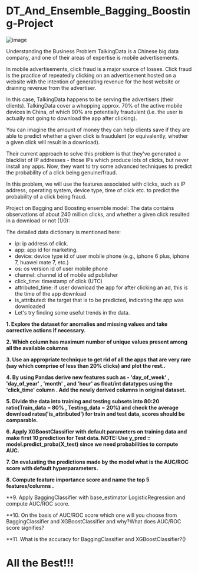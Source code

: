 # DT_And_Ensemble_Bagging_Boosting-Project

![image](https://user-images.githubusercontent.com/29124048/180915309-7a4905bd-4440-4c4f-a148-92b5712a169b.png)

Understanding the Business Problem
TalkingData is a Chinese big data company, and one of their areas of expertise is mobile advertisements.

In mobile advertisements, click fraud is a major source of losses. Click fraud is the practice of repeatedly clicking on an advertisement hosted on a website with the intention of generating revenue for the host website or draining revenue from the advertiser.

In this case, TalkingData happens to be serving the advertisers (their clients). TalkingData cover a whopping approx. 70% of the active mobile devices in China, of which 90% are potentially fraudulent (i.e. the user is actually not going to download the app after clicking).

You can imagine the amount of money they can help clients save if they are able to predict whether a given click is fraudulent (or equivalently, whether a given click will result in a download).

Their current approach to solve this problem is that they've generated a blacklist of IP addresses - those IPs which produce lots of clicks, but never install any apps. Now, they want to try some advanced techniques to predict the probability of a click being genuine/fraud.

In this problem, we will use the features associated with clicks, such as IP address, operating system, device type, time of click etc. to predict the probability of a click being fraud.

Project on Bagging and Boosting ensemble model:
The data contains observations of about 240 million clicks, and whether a given click resulted in a download or not (1/0):

The detailed data dictionary is mentioned here:

* ip: ip address of click.
* app: app id for marketing.
* device: device type id of user mobile phone (e.g., iphone 6 plus, iphone 7, huawei mate 7, etc.)
* os: os version id of user mobile phone
* channel: channel id of mobile ad publisher
* click_time: timestamp of click (UTC)
* attributed_time: if user download the app for after clicking an ad, this is the time of the app download
* is_attributed: the target that is to be predicted, indicating the app was downloaded
* Let's try finding some useful trends in the data.

**1. Explore the dataset for anomalies and missing values and take corrective actions if necessary.**

**2. Which column has maximum number of unique values present among all the available columns**

**3. Use an appropriate technique to get rid of all the apps that are very rare (say which comprise of less                than 20% clicks) and plot the rest..** 

**4. By using Pandas derive new features such as - 'day_of_week' , 'day_of_year' , 'month' , and 'hour' as                  float/int datatypes using the 'click_time' column . Add the newly derived columns in original dataset.**

**5. Divide the data into training and testing subsets into 80:20 ratio(Train_data = 80% , Testing_data = 20%) and
     check the average download rates('is_attributed') for train and test data, scores should be comparable.**

**6. Apply XGBoostClassifier with default parameters on training data and make first 10 prediction for Test data.          NOTE: Use y_pred = model.predict_proba(X_test) since we need probabilities to compute AUC.** 

**7. On evaluating the predictions made by the model what is the AUC/ROC score with default hyperparameters.**

**8. Compute feature importance score and name the top 5 features/columns .**

**9. Apply BaggingClassifier with base_estimator LogisticRegression and compute AUC/ROC score.

**10. On the basis of AUC/ROC score which one will you choose from BaggingClassifier and XGBoostClassifier and              why?What does AUC/ROC score signifies?

**11. What is the accuracy for BaggingClassifier and XGBoostClassifier?()

# All the Best!!!
